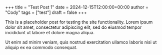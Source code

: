 +++
title = "Test Post 1"
date = 2024-12-15T12:00:00+00:00
author = "Cody"
tags = ["test"]
draft = false
+++

This is a placeholder post for testing the site functionality. Lorem ipsum dolor sit amet, consectetur adipiscing elit, sed do eiusmod tempor incididunt ut labore et dolore magna aliqua.

Ut enim ad minim veniam, quis nostrud exercitation ullamco laboris nisi ut aliquip ex ea commodo consequat.